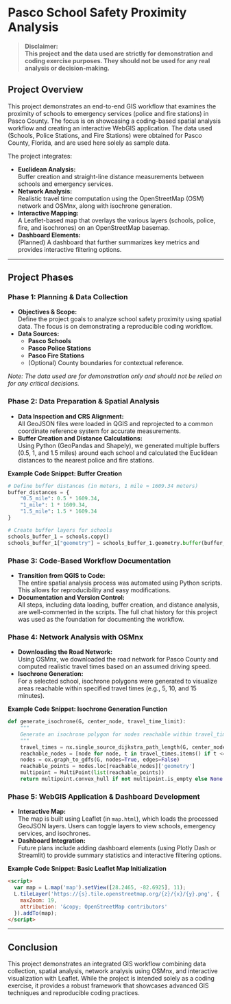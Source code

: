 # Pasco School Safety Proximity Analysis

> **Disclaimer:**  
> **This project and the data used are strictly for demonstration and coding exercise purposes. They should not be used for any real analysis or decision-making.**

## Project Overview

This project demonstrates an end-to-end GIS workflow that examines the proximity of schools to emergency services (police and fire stations) in Pasco County. The focus is on showcasing a coding-based spatial analysis workflow and creating an interactive WebGIS application. The data used (Schools, Police Stations, and Fire Stations) were obtained for Pasco County, Florida, and are used here solely as sample data.

The project integrates:
- **Euclidean Analysis:**  
  Buffer creation and straight-line distance measurements between schools and emergency services.
- **Network Analysis:**  
  Realistic travel time computation using the OpenStreetMap (OSM) network and OSMnx, along with isochrone generation.
- **Interactive Mapping:**  
  A Leaflet-based map that overlays the various layers (schools, police, fire, and isochrones) on an OpenStreetMap basemap.
- **Dashboard Elements:**  
  (Planned) A dashboard that further summarizes key metrics and provides interactive filtering options.

---

## Project Phases

### Phase 1: Planning & Data Collection
- **Objectives & Scope:**  
  Define the project goals to analyze school safety proximity using spatial data. The focus is on demonstrating a reproducible coding workflow.
- **Data Sources:**  
  - **Pasco Schools**
  - **Pasco Police Stations**
  - **Pasco Fire Stations**
  - (Optional) County boundaries for contextual reference.
  
*Note: The data used are for demonstration only and should not be relied on for any critical decisions.*

### Phase 2: Data Preparation & Spatial Analysis
- **Data Inspection and CRS Alignment:**  
  All GeoJSON files were loaded in QGIS and reprojected to a common coordinate reference system for accurate measurements.
- **Buffer Creation and Distance Calculations:**  
  Using Python (GeoPandas and Shapely), we generated multiple buffers (0.5, 1, and 1.5 miles) around each school and calculated the Euclidean distances to the nearest police and fire stations.

**Example Code Snippet: Buffer Creation**

```python
# Define buffer distances (in meters, 1 mile ≈ 1609.34 meters)
buffer_distances = {
    "0.5_mile": 0.5 * 1609.34,
    "1_mile": 1 * 1609.34,
    "1.5_mile": 1.5 * 1609.34
}

# Create buffer layers for schools
schools_buffer_1 = schools.copy()
schools_buffer_1["geometry"] = schools_buffer_1.geometry.buffer(buffer_distances["1_mile"])
```

### Phase 3: Code-Based Workflow Documentation
- **Transition from QGIS to Code:**  
  The entire spatial analysis process was automated using Python scripts. This allows for reproducibility and easy modifications.
- **Documentation and Version Control:**  
  All steps, including data loading, buffer creation, and distance analysis, are well-commented in the scripts. The full chat history for this project was used as the foundation for documenting the workflow.

### Phase 4: Network Analysis with OSMnx
- **Downloading the Road Network:**  
  Using OSMnx, we downloaded the road network for Pasco County and computed realistic travel times based on an assumed driving speed.
- **Isochrone Generation:**  
  For a selected school, isochrone polygons were generated to visualize areas reachable within specified travel times (e.g., 5, 10, and 15 minutes).

**Example Code Snippet: Isochrone Generation Function**

```python
def generate_isochrone(G, center_node, travel_time_limit):
    """
    Generate an isochrone polygon for nodes reachable within travel_time_limit.
    """
    travel_times = nx.single_source_dijkstra_path_length(G, center_node, weight='travel_time')
    reachable_nodes = [node for node, t in travel_times.items() if t <= travel_time_limit]
    nodes = ox.graph_to_gdfs(G, nodes=True, edges=False)
    reachable_points = nodes.loc[reachable_nodes]['geometry']
    multipoint = MultiPoint(list(reachable_points))
    return multipoint.convex_hull if not multipoint.is_empty else None
```

### Phase 5: WebGIS Application & Dashboard Development
- **Interactive Map:**  
  The map is built using Leaflet (in `map.html`), which loads the processed GeoJSON layers. Users can toggle layers to view schools, emergency services, and isochrones.
- **Dashboard Integration:**  
  Future plans include adding dashboard elements (using Plotly Dash or Streamlit) to provide summary statistics and interactive filtering options.

**Example Code Snippet: Basic Leaflet Map Initialization**

```html
<script>
  var map = L.map('map').setView([28.2465, -82.6925], 11);
  L.tileLayer('https://{s}.tile.openstreetmap.org/{z}/{x}/{y}.png', {
    maxZoom: 19,
    attribution: '&copy; OpenStreetMap contributors'
  }).addTo(map);
</script>
```

---

## Conclusion

This project demonstrates an integrated GIS workflow combining data collection, spatial analysis, network analysis using OSMnx, and interactive visualization with Leaflet. While the project is intended solely as a coding exercise, it provides a robust framework that showcases advanced GIS techniques and reproducible coding practices.

